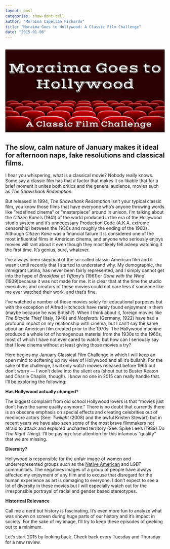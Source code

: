 ```yaml
---
layout: post
categories: show-dont-tell
author: "Moraima Capellán Pichardo"
title: "Moraima Goes to Hollywood: A Classic Film Challenge"
date: "2015-01-06"
---
```


## [![Basic RGB](images/classicfilmchallenge.jpg)](http://www.thehighscreen.com/wp-content/uploads/2015/01/classicfilmchallenge.jpg)

## The slow, calm nature of January makes it ideal for afternoon naps, fake resolutions and classical films.

I hear you whispering, what is a classical movie? Nobody really knows. Some say a classic film has that _it_ factor that makes it so likable that for a brief moment it unites both critics and the general audience, movies such as _The Shawshank Redemption_.

But released in 1994, _The Shawshank Redemption_ isn’t your typical classic film, you know those films that have everyone who’s anyone throwing words like “redefined cinema” or “masterpiece” around in unison. I'm talking about the _Citizen Kane’s_ (1941) of the world produced in the era of the Hollywood studio system and it’s unnecessary Production Code (A.K.A. extreme censorship) between the 1930s and roughly the ending of the 1960s. Although _Citizen Kane_ was a financial failure it is considered one of the most influential films in American cinema, and anyone who seriously enjoys movies will rant about it even though they most likely fell asleep watching it the first time. It’s genius, sure, whatever.

I’ve always been skeptical of the so-called classic American film and it wasn’t until recently that I started to understand why. My demographic, the immigrant Latina, has never been fairly represented, and I simply cannot get into the hype of _Breakfast at Tiffany’s_ (1961)or _Gone with the Wind_ (1939)because it was not made for me. It is clear that at the time the studio executives and creators of these movies could not care less if someone like me ever watched their work, and that’s fine.

I’ve watched a number of these movies solely for educational purposes but with the exception of Alfred Hitchcock have rarely found enjoyment in them (maybe because he was British?). When I think about it, foreign movies like _The Bicycle Thief_ (Italy, 1948) and _Nosferatu_ (Germany, 1922) have had a profound impact on my relationship with cinema, but I can’t say the same about an American film created prior to the 1970s. The Hollywood machine produced a whole lot of homogenous material from the 1930s to the 1960s, most of which I have not ever cared to watch; but how can I seriously say that I love cinema without at least giving those movies a try?

Here begins my January Classical Film Challenge in which I will keep an open mind to softening up my view of Hollywood and all it’s bullshit. For the sake of the challenge, I will only watch movies released before 1965 but don’t worry — I won’t delve into the silent era (shout out to Buster Keaton and Charlie Chaplin, though). I know no one in 2015 can really handle that. I’ll be exploring the following:

**Has Hollywood actually changed**?

The biggest complaint from old school Hollywood lovers is that “movies just don’t have the same quality anymore.” There is no doubt that currently there is an obscene emphasis on special effects and creating celebrities out of mediocre actors (See: _Twilight_ (2008) and the awful Kristen Stewart) but in recent years we have also seen some of the most brave filmmakers not afraid to attack and explored uncharted territory (See: Spike Lee’s (1989) _Do The Right Thing_). I’ll be paying close attention for this infamous “quality” that we are missing.

**Diversity?**

Hollywood is responsible for the unfair image of women and underrepresented groups such as the [Native American](http://www.thehighscreen.com/2014/11/reel-injun-representation-native-americans-in-hollywood/) and LGBT communities. The negatives images of a group of people have always affected my enjoyment of any film and to excuse that disregard for the human experience as art is damaging to everyone. I don’t expect to see a lot of diversity in these movies but I will especially watch out for the irresponsible portrayal of racial and gender based stereotypes.

**Historical Relevance**

Call me a nerd but history is fascinating. It’s even more fun to analyze what was shown on screen during huge parts of our history and it’s impact in society. For the sake of my image, I’ll try to keep these episodes of geeking out to a minimum.

Let’s start 2015 by looking back. Check back every Tuesday and Thursday for a new review.

 
